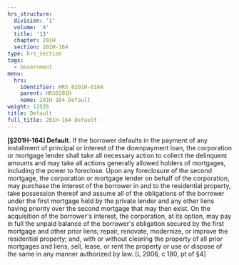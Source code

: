 ```yaml
---
hrs_structure:
  division: '1'
  volume: '4'
  title: '13'
  chapter: 201H
  section: 201H-164
type: hrs_section
tags:
  - Government
menu:
  hrs:
    identifier: HRS_0201H-0164
    parent: HRS0201H
    name: 201H-164 Default
weight: 12535
title: Default
full_title: 201H-164 Default
---
```

**[§201H-164] Default.** If the borrower defaults in the payment of any installment of principal or interest of the downpayment loan, the corporation or mortgage lender shall take all necessary action to collect the delinquent amounts and may take all actions generally allowed holders of mortgages, including the power to foreclose. Upon any foreclosure of the second mortgage, the corporation or mortgage lender on behalf of the corporation, may purchase the interest of the borrower in and to the residential property, take possession thereof and assume all of the obligations of the borrower under the first mortgage held by the private lender and any other liens having priority over the second mortgage that may then exist. On the acquisition of the borrower's interest, the corporation, at its option, may pay in full the unpaid balance of the borrower's obligation secured by the first mortgage and other prior liens; repair, renovate, modernize, or improve the residential property; and, with or without clearing the property of all prior mortgages and liens, sell, lease, or rent the property or use or dispose of the same in any manner authorized by law. [L 2006, c 180, pt of §4]